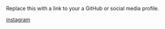 Replace this with a link to your a GitHub or social media profile.

[instagram](https://www.instagram.com)
